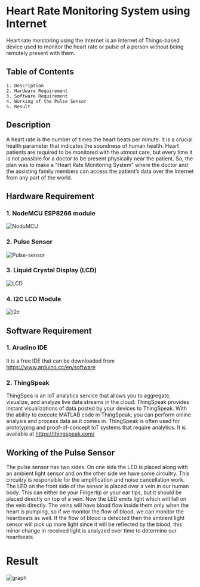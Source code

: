 # **Heart Rate Monitoring System using Internet**

Heart rate monitoring using the Internet is an Internet of Things-based device used to monitor the heart rate or pulse of a person without being remotely present with them.

## Table of Contents
    1. Description
    2. Hardware Requirement
    3. Software Requirement
    4. Working of the Pulse Sensor
    5. Result
    
## Description
A heart rate is the number of times the heart beats per minute. It is a crucial health parameter that indicates the soundness of human health. Heart patients are required to be monitored with the utmost care, but every time it is not possible for a doctor to be present physically near the patient. So, the plan was to make a “Heart Rate Monitoring System” where the doctor and the assisting family members can access the patient’s data over the Internet from any part of the world.

## Hardware Requirement
### 1. NodeMCU ESP8266 module

 ![NoduMCU](https://components101.com/sites/default/files/components/ESP8266-NodeMCU.jpg)
 
 
### 2. Pulse Sensor

![Pulse-sensor](https://components101.com/sites/default/files/component_pin/Pulse-Sensor-Pinout.png)

### 3. Liquid Crystal Display (LCD)
![LCD](https://cdn11.bigcommerce.com/s-am5zt8xfow/images/stencil/1280x1280/products/211/555/apicwxnfg__12344.1554984177.jpg?c=2)
### 4. I2C LCD Module
![i2c](https://www.pcboard.ca/image/cache/catalog/products/lcd-products/iic-i2c-interface/iic-i2c_serial_interface_board_lcd1602_lcd2004_1-800x800.jpg)
## Software Requirement
### 1. Arudino IDE
It is a free IDE that can be downloaded from https://www.arduino.cc/en/software
### 2. ThingSpeak
ThingSpea is an IoT analytics service that allows you to aggregate, visualize, and analyze live data streams in the cloud. ThingSpeak provides instant visualizations of data posted by your devices to ThingSpeak. With the ability to execute MATLAB code in ThingSpeak, you can perform online analysis and process data as it comes in. ThingSpeak is often used for prototyping and proof-of-concept IoT systems that require analytics.
It is available at https://thingspeak.com/
## Working of the Pulse Sensor
The pulse sensor has two sides. On one side the LED is placed along with an ambient light sensor and on the other side we have some circuitry. This circuitry is responsible for the amplification and noise cancellation work. The LED on the front side of the sensor is placed over a vein in our human body. This can either be your Fingertip or your ear tips, but it should be placed directly on top of a vein.
Now the LED emits light which will fall on the vein directly. The veins will have blood flow inside them only when the heart is pumping, so if we monitor the flow of blood, we can monitor the heartbeats as well. If the flow of blood is detected then the ambient light sensor will pick up more light since it will be reflected by the blood, this minor change in received light is analyzed over time to determine our heartbeats.

# Result
![graph](https://i.imgur.com/H8jOpSP.png)







